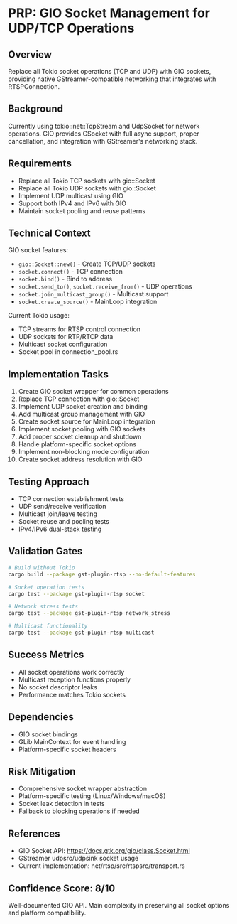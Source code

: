 # PRP: GIO Socket Management for UDP/TCP Operations

## Overview
Replace all Tokio socket operations (TCP and UDP) with GIO sockets, providing native GStreamer-compatible networking that integrates with RTSPConnection.

## Background
Currently using tokio::net::TcpStream and UdpSocket for network operations. GIO provides GSocket with full async support, proper cancellation, and integration with GStreamer's networking stack.

## Requirements
- Replace all Tokio TCP sockets with gio::Socket
- Replace all Tokio UDP sockets with gio::Socket
- Implement UDP multicast using GIO
- Support both IPv4 and IPv6 with GIO
- Maintain socket pooling and reuse patterns

## Technical Context
GIO socket features:
- `gio::Socket::new()` - Create TCP/UDP sockets
- `socket.connect()` - TCP connection
- `socket.bind()` - Bind to address
- `socket.send_to()`, `socket.receive_from()` - UDP operations
- `socket.join_multicast_group()` - Multicast support
- `socket.create_source()` - MainLoop integration

Current Tokio usage:
- TCP streams for RTSP control connection
- UDP sockets for RTP/RTCP data
- Multicast socket configuration
- Socket pool in connection_pool.rs

## Implementation Tasks
1. Create GIO socket wrapper for common operations
2. Replace TCP connection with gio::Socket
3. Implement UDP socket creation and binding
4. Add multicast group management with GIO
5. Create socket source for MainLoop integration
6. Implement socket pooling with GIO sockets
7. Add proper socket cleanup and shutdown
8. Handle platform-specific socket options
9. Implement non-blocking mode configuration
10. Create socket address resolution with GIO

## Testing Approach
- TCP connection establishment tests
- UDP send/receive verification
- Multicast join/leave testing
- Socket reuse and pooling tests
- IPv4/IPv6 dual-stack testing

## Validation Gates
```bash
# Build without Tokio
cargo build --package gst-plugin-rtsp --no-default-features

# Socket operation tests
cargo test --package gst-plugin-rtsp socket

# Network stress tests
cargo test --package gst-plugin-rtsp network_stress

# Multicast functionality
cargo test --package gst-plugin-rtsp multicast
```

## Success Metrics
- All socket operations work correctly
- Multicast reception functions properly
- No socket descriptor leaks
- Performance matches Tokio sockets

## Dependencies
- GIO socket bindings
- GLib MainContext for event handling
- Platform-specific socket headers

## Risk Mitigation
- Comprehensive socket wrapper abstraction
- Platform-specific testing (Linux/Windows/macOS)
- Socket leak detection in tests
- Fallback to blocking operations if needed

## References
- GIO Socket API: https://docs.gtk.org/gio/class.Socket.html
- GStreamer udpsrc/udpsink socket usage
- Current implementation: net/rtsp/src/rtspsrc/transport.rs

## Confidence Score: 8/10
Well-documented GIO API. Main complexity in preserving all socket options and platform compatibility.